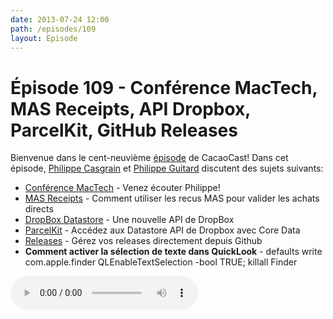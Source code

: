 ```yaml
---
date: 2013-07-24 12:00
path: /episodes/109
layout: Episode
---
```

# Épisode 109 - Conférence MacTech, MAS Receipts, API Dropbox, ParcelKit, GitHub Releases
<p>Bienvenue dans le cent-neuvième <a href="https://cacaocast.com/media/cacaocast_109.mp3" title="CacaoCast Episode 109">épisode</a> de CacaoCast! Dans cet épisode, <a href="http://www.twitter.com/philippec" title="Philippe Casgrain sur Twitter">Philippe Casgrain</a> et <a href="http://www.twitter.com/philippeguitard" title="Philippe Guitard sur Twitter">Philippe Guitard</a> discutent des sujets suivants:</p>
<ul><li><a href="http://www.mactech.com/conference/speakers" title="Conférence MacTech">Conférence MacTech</a> - Venez écouter Philippe!</li>
<li><a href="http://blackpixel.com/blog/2013/07/masreceipt-validation-for-direct-sale-apps.html" title="MAS Receipts">MAS Receipts</a> - Comment utiliser les recus MAS pour valider les achats directs</li>
<li><a href="https://www.dropbox.com/developers/datastore" title="DropBox Datastore">DropBox Datastore</a> - Une nouvelle API de DropBox</li>
<li><a href="https://github.com/overcommitted/ParcelKit" title="ParcelKit">ParcelKit</a> - Accédez aux Datastore API de Dropbox avec Core Data</li>
<li><a href="https://github.com/blog/1547-release-your-software" title="Releases">Releases</a> - Gérez vos releases directement depuis Github</li>
<li><strong>Comment activer la sélection de texte dans QuickLook</strong> - defaults write com.apple.finder QLEnableTextSelection -bool TRUE; killall Finder</li>
</ul>
<p><audio controls><source src="https://cacaocast.com/media/cacaocast_109.mp3" type="audio/mpeg"><source src="https://cacaocast.com/media/cacaocast_109.mp3" type="audio/mp4">Votre navigateur ne supporte pas l'élément audio / Your browser does not support the audio element.</audio></p>
